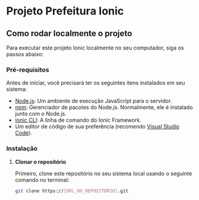 # Projeto Prefeitura Ionic

## Como rodar localmente o projeto

Para executar este projeto Ionic localmente no seu computador, siga os passos abaixo:

### Pré-requisitos

Antes de iniciar, você precisará ter os seguintes itens instalados em seu sistema:

- [Node.js](https://nodejs.org/en/): Um ambiente de execução JavaScript para o servidor.
- [npm](https://www.npmjs.com/): Gerenciador de pacotes do Node.js. Normalmente, ele é instalado junto com o Node.js.
- [Ionic CLI](https://ionicframework.com/docs/cli): A linha de comando do Ionic Framework.
- Um editor de código de sua preferência (recomendo [Visual Studio Code](https://code.visualstudio.com/)).

### Instalação

1. **Clonar o repositório**

   Primeiro, clone este repositório no seu sistema local usando o seguinte comando no terminal:

   ```sh
   git clone https://[URL_DO_REPOSITORIO].git
